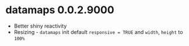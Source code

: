 # datamaps 0.0.2.9000

* Better shiny reactivity
* Resizing - `datamaps` init default `responsive = TRUE` and `width`, `height` to `100%`



